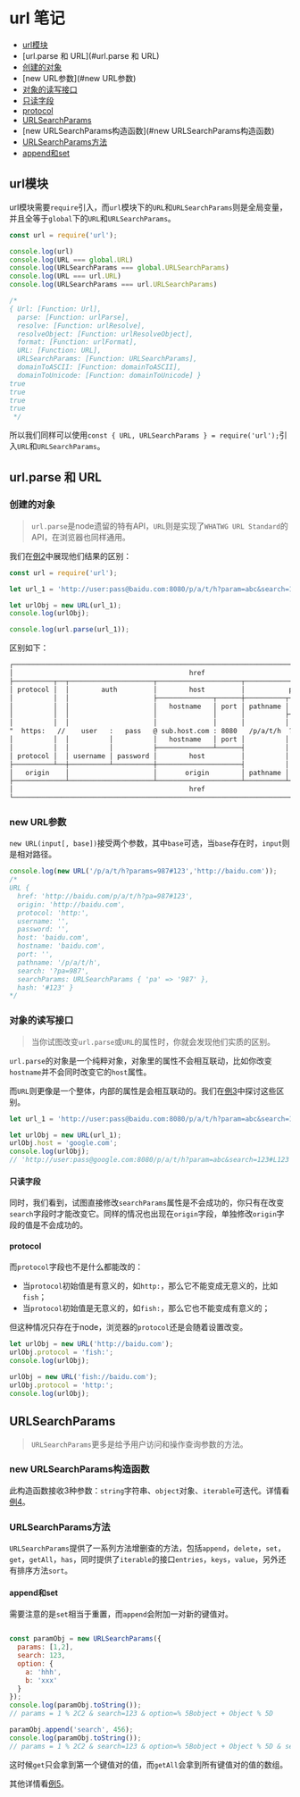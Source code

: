 # url 笔记

- [url模块](#url模块)
- [url.parse 和 URL](#url.parse 和 URL)
 - [创建的对象](#创建的对象)
 - [new URL参数](#new URL参数)
 - [对象的读写接口](#对象的读写接口)
  - [只读字段](#只读字段)
  - [protocol](#protocol)
- [URLSearchParams](#URLSearchParams)
 - [new URLSearchParams构造函数](#new URLSearchParams构造函数)
 - [URLSearchParams方法](#URLSearchParams方法)
  - [append和set](#append和set)

## url模块

url模块需要`require`引入，而`url`模块下的`URL`和`URLSearchParams`则是全局变量，并且全等于`global`下的`URL`和`URLSearchParams`。

```javascript
const url = require('url');

console.log(url)
console.log(URL === global.URL)
console.log(URLSearchParams === global.URLSearchParams)
console.log(URL === url.URL)
console.log(URLSearchParams === url.URLSearchParams)

/*
{ Url: [Function: Url],
  parse: [Function: urlParse],
  resolve: [Function: urlResolve],
  resolveObject: [Function: urlResolveObject],
  format: [Function: urlFormat],
  URL: [Function: URL],
  URLSearchParams: [Function: URLSearchParams],
  domainToASCII: [Function: domainToASCII],
  domainToUnicode: [Function: domainToUnicode] }
true
true
true
true
 */
```

所以我们同样可以使用`const { URL, URLSearchParams } = require('url');`引入`URL`和`URLSearchParams`。

## url.parse 和 URL

### 创建的对象

> `url.parse`是node遗留的特有API，`URL`则是实现了`WHATWG URL Standard`的API，在浏览器也同样通用。

我们在[例2](./example_2.js)中展现他们结果的区别：

```javascript
const url = require('url');

let url_1 = 'http://user:pass@baidu.com:8080/p/a/t/h?param=abc&search=123#L123';

let urlObj = new URL(url_1);
console.log(urlObj);

console.log(url.parse(url_1));
```

区别如下：

```txt
┌─────────────────────────────────────────────────────────────────────────────────────────────┐
│                                            href                                             │
├──────────┬──┬─────────────────────┬─────────────────────┬───────────────────────────┬───────┤
│ protocol │  │        auth         │        host         │           path            │ hash  │
│          │  │                     ├──────────────┬──────┼──────────┬────────────────┤       │
│          │  │                     │   hostname   │ port │ pathname │     search     │       │
│          │  │                     │              │      │          ├─┬──────────────┤       │
│          │  │                     │              │      │          │ │    query     │       │
"  https:   //    user   :   pass   @ sub.host.com : 8080   /p/a/t/h  ?  query=string   #hash "
│          │  │          │          │   hostname   │ port │          │                │       │
│          │  │          │          ├──────────────┴──────┤          │                │       │
│ protocol │  │ username │ password │        host         │          │                │       │
├──────────┴──┼──────────┴──────────┼─────────────────────┤          │                │       │
│   origin    │                     │       origin        │ pathname │     search     │ hash  │
├─────────────┴─────────────────────┴─────────────────────┴──────────┴────────────────┴───────┤
│                                            href                                             │
└─────────────────────────────────────────────────────────────────────────────────────────────┘
```

### new URL参数

`new URL(input[, base])`接受两个参数，其中`base`可选，当`base`存在时，`input`则是相对路径。

```javascript
console.log(new URL('/p/a/t/h?params=987#123','http://baidu.com'));
/*
URL {
  href: 'http://baidu.com/p/a/t/h?pa=987#123',
  origin: 'http://baidu.com',
  protocol: 'http:',
  username: '',
  password: '',
  host: 'baidu.com',
  hostname: 'baidu.com',
  port: '',
  pathname: '/p/a/t/h',
  search: '?pa=987',
  searchParams: URLSearchParams { 'pa' => '987' },
  hash: '#123' }
*/
```

### 对象的读写接口

> 当你试图改变`url.parse`或`URL`的属性时，你就会发现他们实质的区别。

`url.parse`的对象是一个纯粹对象，对象里的属性不会相互联动，比如你改变`hostname`并不会同时改变它的`host`属性。

而`URL`则更像是一个整体，内部的属性是会相互联动的。我们在[例3](./example_3.js)中探讨这些区别。

```javascript
let url_1 = 'http://user:pass@baidu.com:8080/p/a/t/h?param=abc&search=123#L123';

let urlObj = new URL(url_1);
urlObj.host = 'google.com';
console.log(urlObj);
// 'http://user:pass@google.com:8080/p/a/t/h?param=abc&search=123#L123'
```

#### 只读字段

同时，我们看到，试图直接修改`searchParams`属性是不会成功的，你只有在改变`search`字段时才能改变它。同样的情况也出现在`origin`字段，单独修改`origin`字段的值是不会成功的。

#### protocol

而`protocol`字段也不是什么都能改的：
- 当`protocol`初始值是有意义的，如`http:`，那么它不能变成无意义的，比如`fish`；
- 当`protocol`初始值是无意义的，如`fish:`，那么它也不能变成有意义的；

但这种情况只存在于node，浏览器的`protocol`还是会随着设置改变。

```javascript
let urlObj = new URL('http://baidu.com');
urlObj.protocol = 'fish:';
console.log(urlObj);

urlObj = new URL('fish://baidu.com');
urlObj.protocol = 'http:';
console.log(urlObj);
```

## URLSearchParams

> `URLSearchParams`更多是给予用户访问和操作查询参数的方法。

### new URLSearchParams构造函数

此构造函数接收3种参数：`string`字符串、`object`对象、`iterable`可迭代。详情看[例4](./example_4.js)。

### URLSearchParams方法

`URLSearchParams`提供了一系列方法增删查的方法，包括`append`，`delete`，`set`，`get`，`getAll`，`has`，同时提供了`iterable`的接口`entries`，`keys`，`value`，另外还有排序方法`sort`。

#### append和set

需要注意的是`set`相当于重置，而`append`会附加一对新的键值对。

```javascript

const paramObj = new URLSearchParams({
  params: [1,2],
  search: 123,
  option: {
    a: 'hhh',
    b: 'xxx'
  }
});
console.log(paramObj.toString());
// params = 1 % 2C2 & search=123 & option=% 5Bobject + Object % 5D

paramObj.append('search', 456);
console.log(paramObj.toString());
// params = 1 % 2C2 & search=123 & option=% 5Bobject + Object % 5D & search=456
```

这时候`get`只会拿到第一个键值对的值，而`getAll`会拿到所有键值对的值的数组。

其他详情看[例5](./example_5.js)。